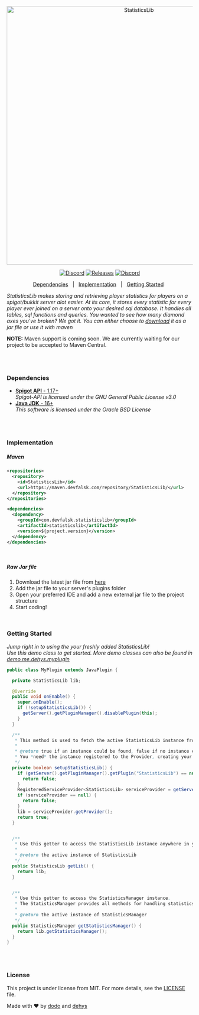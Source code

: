 <div align="center" id="top"> 
  <img src="https://cdn.dehys.com/StatisticsLib/statisticslib-logo.svg" width="700px" alt="StatisticsLib" />
</div>

<p align="center">
  <a href="https://discord.gg/TvEffRs"><img alt="Discord" src="https://img.shields.io/discord/435431724831211522?color=%237289DA&label=%20%E2%80%8E%20%E2%80%8E%20%E2%80%8EDiscord%20%E2%80%8E&logo=Discord&logoColor=%237289DA&style=flat-square"></a>
  <a href="https://github.com/devflask/StatisticsLib/releases"><img alt="Releases" src="https://img.shields.io/github/v/release/devflask/StatisticsLib?color=%2354f95f&label=Latest%20Release&logo=GitHub&logoColor=%2354f95f&style=flat-square"></a>
  <a href="https://en.wikipedia.org/wiki/MIT_License"><img alt="Discord" src="https://img.shields.io/github/license/devflask/StatisticsLib?color=%23f9a154&label=License&style=flat-square"></a>
</p>
<p align="center">
  <a href="https://github.com/devflask/StatisticsLib/blob/pilot/README.md#dependencies">Dependencies</a> &#xa0; | &#xa0;
  <a href="https://github.com/devflask/StatisticsLib/blob/pilot/README.md#implementation">Implementation</a> &#xa0; | &#xa0;
  <a href="https://github.com/devflask/StatisticsLib/tree/pilot#getting-started">Getting Started</a> &#xa0;
</p>

*StatisticsLib makes storing and retrieving player statistics for players on a spigot/bukkit server alot easier. At its core, it stores every statistic for every player ever joined on a server onto your desired sql database. It handles all tables, sql functions and queries. You wanted to see how many diamond axes you've broken? We got it. You can either choose to [download](https://github.com/devflask/StatisticsLib/releases) it as a jar file or use it with maven*

**NOTE:** Maven support is coming soon. We are currently waiting for our project to be accepted to Maven Central.

<br>
<br>

### Dependencies ###
- [**Spigot API** - 1.17+](https://hub.spigotmc.org/jenkins/job/BuildTools/)<br>
  *Spigot-API is licensed under the GNU General Public License v3.0*<br>
- [**Java JDK** - 16+](https://www.oracle.com/java/technologies/javase/jdk16-archive-downloads.html)<br>
  *This software is licensed under the Oracle BSD License*
  
<br>
<br>

### Implementation ###

<h5>Maven</h5>

```xml
<repositories>
  <repository>
    <id>StatisticsLib</id>
    <url>https://maven.devfalsk.com/repository/StatisticsLib/</url>
  </repository>
</repositories>

<dependencies>
  <dependency>
    <groupId>com.devfalsk.statisticslib</groupId>
    <artifactId>statisticslib</artifactId>
    <version>${project.version}</version>
  </dependency>
</dependencies>
```

<br>


<h5>Raw Jar file</h5>

1. Download the latest jar file from [here](https://github.com/devflask/statisticslib/releases)
2. Add the jar file to your server's plugins folder
3. Open your preferred IDE and add a new external jar file to the project structure
4. Start coding!

<br>

### Getting Started ###

*Jump right in to using the your freshly added StatisticsLib!*
<br>
*Use this demo class to get started. More demo classes can also be found in [demo.me.dehys.myplugin](/src/demo/java/me/dehys/myplugin/MyPlugin.java)*

```java
public class MyPlugin extends JavaPlugin {

  private StatisticsLib lib;

  @Override
  public void onEnable() {
    super.onEnable();
    if (!setupStatisticsLib()) {
      getServer().getPluginManager().disablePlugin(this);
    }
  }

  /**
   * This method is used to fetch the active StatisticsLib instance from Bukkit's RegisteredServiceProvider
   *
   * @return true if an instance could be found, false if no instance could be found. In this case disable your statisticsPlugin.
   * You *need* the instance registered to the Provider, creating your own instance can lead to loss of data
   */
  private boolean setupStatisticsLib() {
    if (getServer().getPluginManager().getPlugin("StatisticsLib") == null) {
      return false;
    }
    RegisteredServiceProvider<StatisticsLib> serviceProvider = getServer().getServicesManager().getRegistration(StatisticsLib.class);
    if (serviceProvider == null) {
      return false;
    }
    lib = serviceProvider.getProvider();
    return true;
  }


  /**
   * Use this getter to access the StatisticsLib instance anywhere in your statisticsPlugin
   *
   * @return the active instance of StatisticsLib
   */
  public StatisticsLib getLib() {
    return lib;
  }


  /**
   * Use this getter to access the StatisticsManager instance.
   * The StatisticsManager provides all methods for handling statistics, most importantly, for retrieving them
   *
   * @return the active instance of StatisticsManager
   */
  public StatisticsManager getStatisticsManager() {
    return lib.getStatisticsManager();
  }
}
```

<br>
<br>

### License ###

This project is under license from MIT. For more details, see the [LICENSE](LICENSE.md) file.


Made with :heart: by <a href="https://github.com/overdodo" target="_blank">dodo</a> and <a href="https://github.com/dehys" target="_blank">dehys</a>
